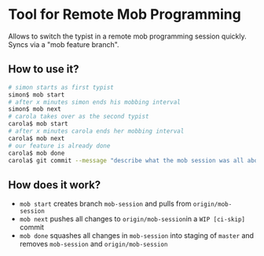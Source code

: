 # Tool for Remote Mob Programming

Allows to switch the typist in a remote mob programming session quickly. Syncs via a "mob feature branch".

## How to use it?

```bash
# simon starts as first typist
simon$ mob start
# after x minutes simon ends his mobbing interval
simon$ mob next
# carola takes over as the second typist
carola$ mob start
# after x minutes carola ends her mobbing interval
carola$ mob next
# our feature is already done
carola$ mob done
carola$ git commit --message "describe what the mob session was all about"
```

## How does it work?

- `mob start` creates branch `mob-session` and pulls from `origin/mob-session`
- `mob next` pushes all changes to `origin/mob-session`in a `WIP [ci-skip]` commit
- `mob done` squashes all changes in `mob-session` into staging of `master` and removes `mob-session` and `origin/mob-session` 

